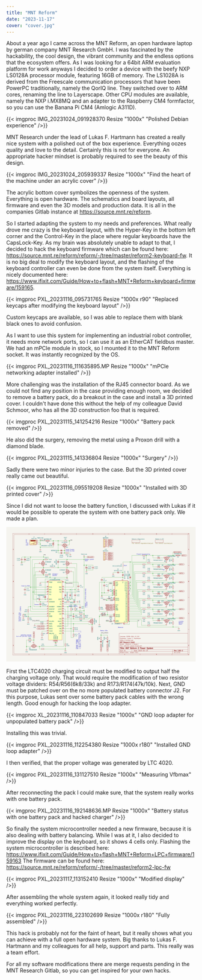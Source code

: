 ```yaml
---
title: "MNT Reform"
date: "2023-11-17"
cover: "cover.jpg"
---
```


About a year ago I came across the MNT Reform, an open hardware laptop by german
company MNT Research GmbH. I was fascinated by the hackability, the cool design,
the vibrant community and the endless options that the ecosystem offers.
As I was looking for a 64bit ARM evaluation platform for work anyways I decided
to order a device with the beefy NXP LS0128A processor module, featuring 16GB of memory.
The LS1028A is derived from the Freescale communication processors that have been
PowerPC traditionally, namely the QorIQ line. They switched over to ARM cores,
renaming the line to Layerscape.
Other CPU modules are available, namely the NXP i.MX8MQ and an adapter to the
Raspberry CM4 formfactor, so you can use the Banana Pi CM4 (Amlogic A311D).

{{< imgproc IMG_20231024_091928370 Resize "1000x" "Polished Debian experience" />}}

MNT Research under the lead of Lukas F. Hartmann has created a really nice system
with a polished out of the box experience. Everything oozes quality and love to
the detail. Certainly this is not for everyone. An appropriate hacker mindset
is probably required to see the beauty of this design.

{{< imgproc IMG_20231024_205939337 Resize "1000x" "Find the heart of the machine under an acrylic cover" />}}

The acrylic bottom cover symbolizes the openness of the system. Everything is open
hardware. The schematics and board layouts, all firmware and even the 3D models
and production data. It is all in the companies Gitlab instance at https://source.mnt.re/reform.

So I started adapting the system to my needs and preferences. What really drove
me crazy is the keyboard layout, with the Hyper-Key in the bottom left corner
and the Control-Key in the place where regular keyboards have the CapsLock-Key.
As my brain was absolutely unable to adapt to that, I decided to hack the keyboard
firmware which can be found here: https://source.mnt.re/reform/reform/-/tree/master/reform2-keyboard-fw.
It is no big deal to modify the keyboard layout, and the flashing of the keyboard
controller can even be done from the system itself. Everything is nicely documented
here: https://www.ifixit.com/Guide/How+to+flash+MNT+Reform+keyboard+firmware/159165.

{{< imgproc PXL_20231116_095731765 Resize "1000x r90" "Replaced keycaps after modifying the keyboard layout" />}}

Custom keycaps are available, so I was able to replace them with blank black ones
to avoid confusion.

As I want to use this system for implementing an industrial robot controller, it
needs more network ports, so I can use it as an EtherCAT fieldbus master.
We had an mPCIe module in stock, so I mounted it to the MNT Reform socket. It
was instantly recognized by the OS.

{{< imgproc PXL_20231116_111635895.MP Resize "1000x" "mPCIe networking adapter installed" />}}

More challenging was the installation of the RJ45 connector board. As we could
not find any position in the case providing enough room, we decided to remove a
battery pack, do a breakout in the case and install a 3D printed cover.
I couldn't have done this without the help of my colleague David Schmoor, who
has all the 3D construction foo that is required.

{{< imgproc PXL_20231115_141254216 Resize "1000x" "Battery pack removed" />}}

He also did the surgery, removing the metal using a Proxon drill with a diamond
blade.

{{< imgproc PXL_20231115_141336804 Resize "1000x" "Surgery" />}}

Sadly there were two minor injuries to the case. But the 3D printed cover really
came out beautiful. 

{{< imgproc PXL_20231116_095519208 Resize "1000x" "Installed with 3D printed cover" />}}

Since I did not want to loose the battery function, I discussed with Lukas if it
would be possible to operate the system with one battery pack only.
We made a plan. 

![Reform charger schematic](power.svg)

First the LTC4020 charging circuit must be modified to output half the charging
voltage only. That would require the modification of two resistor voltage dividers:
R54/R56(6k8/33k) and R173/R174(47k/10k).
Next, GND must be patched over on the no more populated battery connector J2.
For this purpose, Lukas sent over some battery pack cables with the wrong length.
Good enough for hacking the loop adapter.

{{< imgproc XL_20231116_110847033 Resize "1000x" "GND loop adapter for unpopulated battery pack" />}}

Installing this was trivial.

{{< imgproc PXL_20231116_112254380 Resize "1000x r180" "Installed GND loop adapter" />}}

I then verified, that the proper voltage was generated by LTC 4020.

{{< imgproc PXL_20231116_131127510 Resize "1000x" "Measuring Vfbmax" />}}


After reconnecting the pack I could make sure, that the system really works
with one battery pack.

{{< imgproc PXL_20231116_192148636.MP Resize "1000x" "Battery status with one battery pack and hacked charger" />}}

So finally the system microcontroller needed a new firmware, because it is also
dealing with battery balancing. While I was at it, I also decided to improve the
display on the keyboard, so it shows 4 cells only.
Flashing the system microcontroller is described here: https://www.ifixit.com/Guide/How+to+flash+MNT+Reform+LPC+firmware/159163
The firmware can be found here: https://source.mnt.re/reform/reform/-/tree/master/reform2-lpc-fw

{{< imgproc PXL_20231117_113152410 Resize "1000x" "Modified display" />}}

After assembling the whole system again, it looked really tidy and everything worked
perfectly.

{{< imgproc PXL_20231116_223102699 Resize "1000x r180" "Fully assembled" />}}

This hack is probably not for the faint of heart, but it really shows what you can
achieve with a full open hardware system. Big thanks to Lukas F. Hartmann and my
colleagues for all help, support and parts. This really was a team effort.

For all my software modifications there are merge requests pending in the MNT Research
Gitlab, so you can get inspired for your own hacks.
